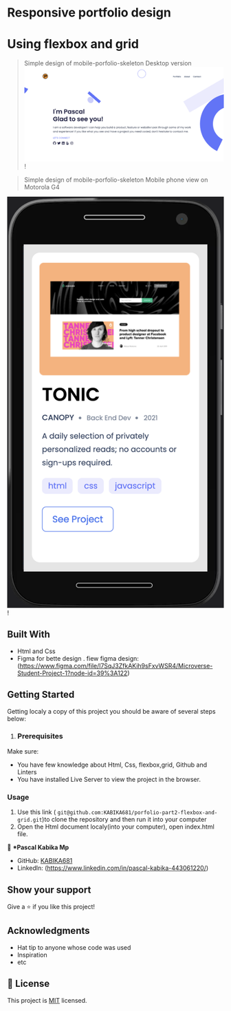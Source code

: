 # Responsive portfolio design

# Using flexbox and grid

> Simple design of mobile-porfolio-skeleton
> Desktop version
> ![screenshot](./desktop.png)!

> Simple design of mobile-porfolio-skeleton
> Mobile phone view on Motorola G4

![screenshot](./motoG4.png)!

## Built With

- Html and Css
- Figma for bette design
  . fiew figma design: (https://www.figma.com/file/l7SqJ3ZfkAKih9sFxvWSR4/Microverse-Student-Project-1?node-id=39%3A122)

## Getting Started

Getting localy a copy of this project you should be aware of several steps below:

1. ### Prerequisites

Make sure:

- You have few knowledge about Html, Css, flexbox,grid, Github and Linters
- You have installed Live Server to view the project in the browser.

### Usage

1. Use this link ( `git@github.com:KABIKA681/porfolio-part2-flexbox-and-grid.git`)to clone the repository and then run it into your computer
2. Open the Html document localy(into your computer), open index.html file.

👤 **\*Pascal Kabika Mp**

- GitHub: [KABIKA681](https://github.com/KABIKA681?tab=overview&from=2021-12-01&to=2021-12-31)
- LinkedIn: (https://www.linkedin.com/in/pascal-kabika-443061220/)

## Show your support

Give a ⭐️ if you like this project!

## Acknowledgments

- Hat tip to anyone whose code was used
- Inspiration
- etc

## 📝 License

This project is [MIT](./MIT.md) licensed.
